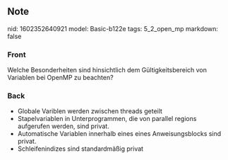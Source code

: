 ## Note
nid: 1602352640921
model: Basic-b122e
tags: 5_2_open_mp
markdown: false

### Front
Welche Besonderheiten sind hinsichtlich dem Gültigkeitsbereich von Variablen bei OpenMP zu beachten?

### Back
<ul><li>Globale Variblen werden zwischen threads geteilt</li>
<li>Stapelvariablen in Unterprogrammen, die von parallel regions aufgerufen werden, sind privat.</li>
<li>Automatische Variablen innerhalb eines eines Anweisungsblocks sind privat.</li>
<li>Schleifenindizes sind standardmäßig privat</li></ul>

